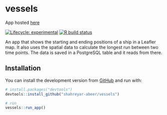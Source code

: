 
<!-- README.md is generated from README.Rmd. Please edit that file -->

# vessels

App hosted [here](https://shahreyar-abeer.shinyapps.io/vessels/)

<!-- badges: start -->

[![Lifecycle:
experimental](https://img.shields.io/badge/lifecycle-experimental-orange.svg)](https://www.tidyverse.org/lifecycle/#experimental)
[![R build
status](https://github.com/shahreyar-abeer/vessels/workflows/R-CMD-check/badge.svg)](https://github.com/shahreyar-abeer/vessels/actions)
<!-- badges: end -->

An app that shows the starting and ending positions of a ship in a Leafler map.
It also uses the spatial data to calculate the longest run between two time points.
The data is saved in a PostgreSQL table and it reads from there.

## Installation

You can install the development version from
[GitHub](https://github.com/) and run with:

``` r
# install.packages("devtools")
devtools::install_github("shahreyar-abeer/vessels")

# run
vessels::run_app()
```
